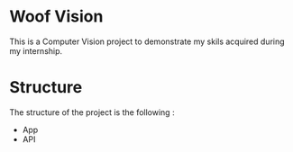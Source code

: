 # Woof Vision
This is a Computer Vision project to demonstrate my skils acquired during my internship.

# Structure
The structure of the project is the following :
 - App
 - API
